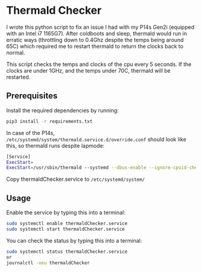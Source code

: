 # Thermald Checker

I wrote this python script to fix an issue I had with my P14s Gen2i (equipped with an Intel i7 1165G7). After coldboots and sleep, thermald would run in erratic ways (throttling down to 0.4Ghz despite the temps being around 65C) which required me to restart thermald to return the clocks back to normal.

This script checks the temps and clocks of the cpu every 5 seconds. If the clocks are under 1GHz, and the temps under 70C, thermald will be restarted.

## Prerequisites

Install the required dependencies by running:

```bash
pip3 install -r requirements.txt
```

In case of the P14s, `/etc/systemd/system/thermald.service.d/override.conf` should look like this, so thermald runs despite lapmode:

```bash
[Service]
ExecStart=
ExecStart=/usr/sbin/thermald --systemd --dbus-enable --ignore-cpuid-check

```
Copy thermaldChecker.service to `/etc/systemd/system/`

## Usage

Enable the service by typing this into a terminal:

```bash
sudo systemctl enable thermaldChecker.service
sudo systemctl start thermaldChecker.service
```

You can check the status by typing this into a terminal:

```bash
sudo systemctl status thermaldChecker.service
or
journalctl -xeu thermaldChecker
```
